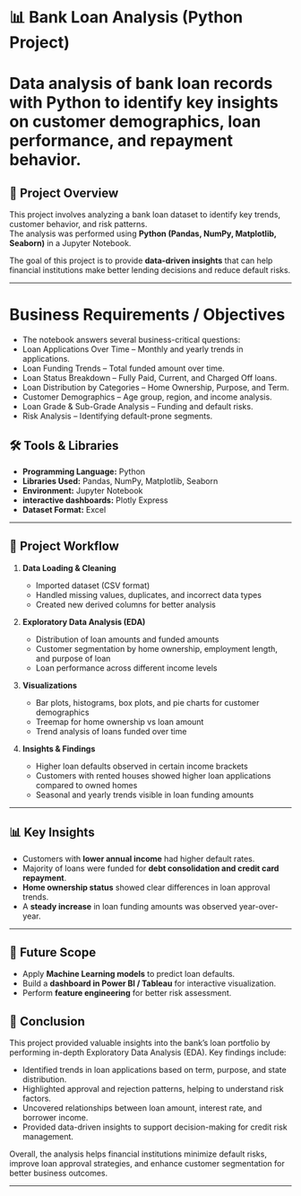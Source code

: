 
# 📊 Bank Loan Analysis (Python Project)
# Data analysis of bank loan records with Python to identify key insights on customer demographics, loan performance, and repayment behavior.

## 📌 Project Overview
This project involves analyzing a bank loan dataset to identify key trends, customer behavior, and risk patterns.  
The analysis was performed using **Python (Pandas, NumPy, Matplotlib, Seaborn)** in a Jupyter Notebook.  

The goal of this project is to provide **data-driven insights** that can help financial institutions make better lending decisions and reduce default risks.  

---

# Business Requirements / Objectives

   - The notebook answers several business-critical questions:
   - Loan Applications Over Time – Monthly and yearly trends in applications.
   - Loan Funding Trends – Total funded amount over time.
   - Loan Status Breakdown – Fully Paid, Current, and Charged Off loans.
   - Loan Distribution by Categories – Home Ownership, Purpose, and Term.
   - Customer Demographics – Age group, region, and income analysis.
   - Loan Grade & Sub-Grade Analysis – Funding and default risks.
   - Risk Analysis – Identifying default-prone segments.

## 🛠 Tools & Libraries
- **Programming Language:** Python  
- **Libraries Used:** Pandas, NumPy, Matplotlib, Seaborn  
- **Environment:** Jupyter Notebook
- **interactive dashboards:** Plotly Express
- **Dataset Format:** Excel  

---

## 📂 Project Workflow
1. **Data Loading & Cleaning**
   - Imported dataset (CSV format)
   - Handled missing values, duplicates, and incorrect data types  
   - Created new derived columns for better analysis  

2. **Exploratory Data Analysis (EDA)**
   - Distribution of loan amounts and funded amounts  
   - Customer segmentation by home ownership, employment length, and purpose of loan  
   - Loan performance across different income levels  

3. **Visualizations**
   - Bar plots, histograms, box plots, and pie charts for customer demographics  
   - Treemap for home ownership vs loan amount  
   - Trend analysis of loans funded over time  

4. **Insights & Findings**
   - Higher loan defaults observed in certain income brackets  
   - Customers with rented houses showed higher loan applications compared to owned homes  
   - Seasonal and yearly trends visible in loan funding amounts  

---

## 📊 Key Insights
- Customers with **lower annual income** had higher default rates.  
- Majority of loans were funded for **debt consolidation and credit card repayment**.  
- **Home ownership status** showed clear differences in loan approval trends.  
- A **steady increase** in loan funding amounts was observed year-over-year.  

---

## 🚀 Future Scope
- Apply **Machine Learning models** to predict loan defaults.  
- Build a **dashboard in Power BI / Tableau** for interactive visualization.  
- Perform **feature engineering** for better risk assessment.

## 📌 Conclusion
This project provided valuable insights into the bank’s loan portfolio by performing in-depth Exploratory Data Analysis (EDA). Key findings include:

- Identified trends in loan applications based on term, purpose, and state distribution.
- Highlighted approval and rejection patterns, helping to understand risk factors.
- Uncovered relationships between loan amount, interest rate, and borrower income.
- Provided data-driven insights to support decision-making for credit risk management.
 
 Overall, the analysis helps financial institutions minimize default risks, improve loan approval strategies, and enhance customer segmentation for better business outcomes.

---


